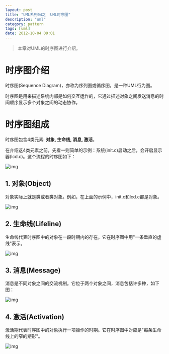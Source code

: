 ```yaml
---
layout: post
title: "UML系列04之  UML时序图"
description: "uml"
category: pattern
tags: [uml]
date: 2012-10-04 09:01
---
```

 

> 本章对UML的时序图进行介绍。

 

<a name="anchor1"></a>
# 时序图介绍

时序图(Sequence Diagram)，亦称为序列图或循序图，是一种UML行为图。

时序图是用来描述系统内部是如何交互运作的，它通过描述对象之间发送消息的时间顺序显示多个对象之间的动态协作。

 

<a name="anchor2"></a>
# 时序图组成

时序图包含4类元素: **对象, 生命线, 消息, 激活**。

在介绍这4类元素之前，先看一则简单的示例：系统(init.c)启动之后，会开启显示器(lcd.c)。这个流程的时序图如下：

![img](/media/pic/uml/uml04-01.jpg)



 

## 1. 对象(Object)

对象实际上就是类或者类对象。例如，在上面的示例中，init.c和lcd.c都是对象。

![img](/media/pic/uml/uml04-02.jpg)

 

## 2. 生命线(Lifeline)

生命线代表时序图中的对象在一段时期内的存在。它在时序图中用"一条垂直的虚线"表示。

![img](/media/pic/uml/uml04-03.jpg)

 

## 3. 消息(Message)

消息是不同对象之间的交流机制。它位于两个对象之间，消息包括许多种，如下图：

![img](/media/pic/uml/uml04-04.jpg)


 

## 4. 激活(Activation)

激活期代表时序图中的对象执行一项操作的时期。它在时序图中对应是"每条生命线上的窄的矩形"。

![img](/media/pic/uml/uml04-05.jpg)



